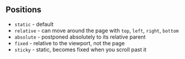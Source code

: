 
## Positions 
* `static` - default
* `relative` - can move around the page with `top`, `left`, `right`, `bottom`
* `absolute` - postponed absolutely to its relative parent
* `fixed`  - relative to the viewport, not the page 
* `sticky` - static, becomes fixed when you scroll past it
